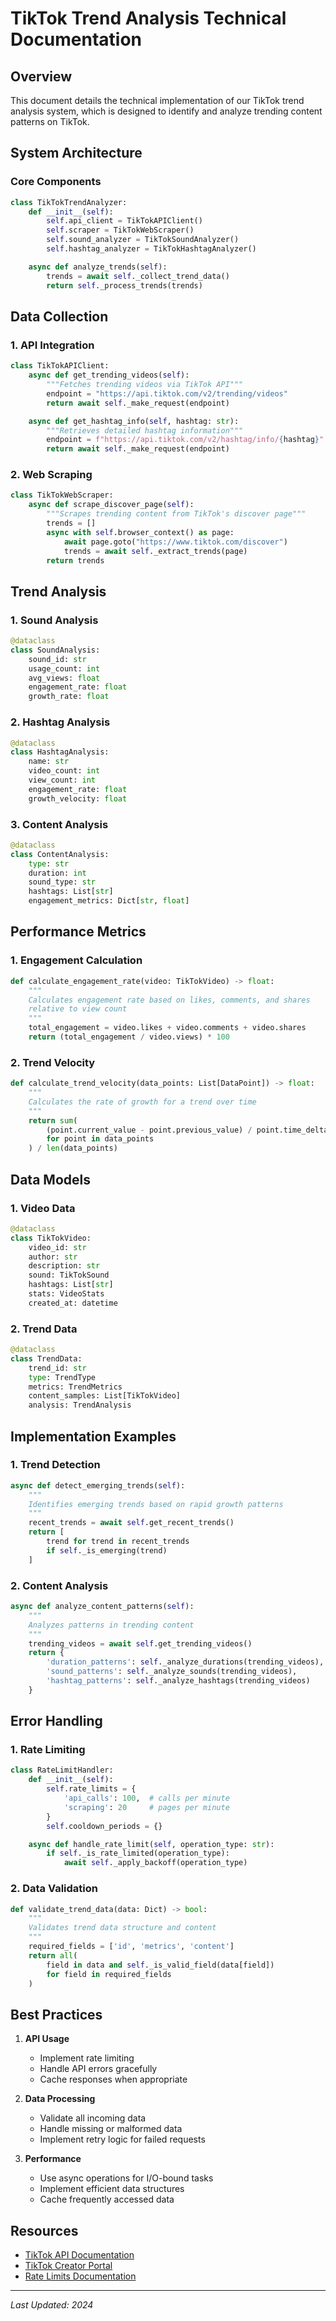 # TikTok Trend Analysis Technical Documentation

## Overview
This document details the technical implementation of our TikTok trend analysis system, which is designed to identify and analyze trending content patterns on TikTok.

## System Architecture

### Core Components
```python
class TikTokTrendAnalyzer:
    def __init__(self):
        self.api_client = TikTokAPIClient()
        self.scraper = TikTokWebScraper()
        self.sound_analyzer = TikTokSoundAnalyzer()
        self.hashtag_analyzer = TikTokHashtagAnalyzer()

    async def analyze_trends(self):
        trends = await self._collect_trend_data()
        return self._process_trends(trends)
```

## Data Collection

### 1. API Integration
```python
class TikTokAPIClient:
    async def get_trending_videos(self):
        """Fetches trending videos via TikTok API"""
        endpoint = "https://api.tiktok.com/v2/trending/videos"
        return await self._make_request(endpoint)

    async def get_hashtag_info(self, hashtag: str):
        """Retrieves detailed hashtag information"""
        endpoint = f"https://api.tiktok.com/v2/hashtag/info/{hashtag}"
        return await self._make_request(endpoint)
```

### 2. Web Scraping
```python
class TikTokWebScraper:
    async def scrape_discover_page(self):
        """Scrapes trending content from TikTok's discover page"""
        trends = []
        async with self.browser_context() as page:
            await page.goto("https://www.tiktok.com/discover")
            trends = await self._extract_trends(page)
        return trends
```

## Trend Analysis

### 1. Sound Analysis
```python
@dataclass
class SoundAnalysis:
    sound_id: str
    usage_count: int
    avg_views: float
    engagement_rate: float
    growth_rate: float
```

### 2. Hashtag Analysis
```python
@dataclass
class HashtagAnalysis:
    name: str
    video_count: int
    view_count: int
    engagement_rate: float
    growth_velocity: float
```

### 3. Content Analysis
```python
@dataclass
class ContentAnalysis:
    type: str
    duration: int
    sound_type: str
    hashtags: List[str]
    engagement_metrics: Dict[str, float]
```

## Performance Metrics

### 1. Engagement Calculation
```python
def calculate_engagement_rate(video: TikTokVideo) -> float:
    """
    Calculates engagement rate based on likes, comments, and shares
    relative to view count
    """
    total_engagement = video.likes + video.comments + video.shares
    return (total_engagement / video.views) * 100
```

### 2. Trend Velocity
```python
def calculate_trend_velocity(data_points: List[DataPoint]) -> float:
    """
    Calculates the rate of growth for a trend over time
    """
    return sum(
        (point.current_value - point.previous_value) / point.time_delta
        for point in data_points
    ) / len(data_points)
```

## Data Models

### 1. Video Data
```python
@dataclass
class TikTokVideo:
    video_id: str
    author: str
    description: str
    sound: TikTokSound
    hashtags: List[str]
    stats: VideoStats
    created_at: datetime
```

### 2. Trend Data
```python
@dataclass
class TrendData:
    trend_id: str
    type: TrendType
    metrics: TrendMetrics
    content_samples: List[TikTokVideo]
    analysis: TrendAnalysis
```

## Implementation Examples

### 1. Trend Detection
```python
async def detect_emerging_trends(self):
    """
    Identifies emerging trends based on rapid growth patterns
    """
    recent_trends = await self.get_recent_trends()
    return [
        trend for trend in recent_trends
        if self._is_emerging(trend)
    ]
```

### 2. Content Analysis
```python
async def analyze_content_patterns(self):
    """
    Analyzes patterns in trending content
    """
    trending_videos = await self.get_trending_videos()
    return {
        'duration_patterns': self._analyze_durations(trending_videos),
        'sound_patterns': self._analyze_sounds(trending_videos),
        'hashtag_patterns': self._analyze_hashtags(trending_videos)
    }
```

## Error Handling

### 1. Rate Limiting
```python
class RateLimitHandler:
    def __init__(self):
        self.rate_limits = {
            'api_calls': 100,  # calls per minute
            'scraping': 20     # pages per minute
        }
        self.cooldown_periods = {}

    async def handle_rate_limit(self, operation_type: str):
        if self._is_rate_limited(operation_type):
            await self._apply_backoff(operation_type)
```

### 2. Data Validation
```python
def validate_trend_data(data: Dict) -> bool:
    """
    Validates trend data structure and content
    """
    required_fields = ['id', 'metrics', 'content']
    return all(
        field in data and self._is_valid_field(data[field])
        for field in required_fields
    )
```

## Best Practices

1. **API Usage**
   - Implement rate limiting
   - Handle API errors gracefully
   - Cache responses when appropriate

2. **Data Processing**
   - Validate all incoming data
   - Handle missing or malformed data
   - Implement retry logic for failed requests

3. **Performance**
   - Use async operations for I/O-bound tasks
   - Implement efficient data structures
   - Cache frequently accessed data

## Resources
- [TikTok API Documentation](https://developers.tiktok.com/)
- [TikTok Creator Portal](https://www.tiktok.com/creators)
- [Rate Limits Documentation](https://developers.tiktok.com/doc/rate-limits)

---

*Last Updated: 2024* 